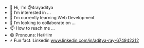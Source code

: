 - 👋 Hi, I’m @4rayaditya
- 👀 I’m interested in ...
- 🌱 I’m currently learning Web Development
- 💞️ I’m looking to collaborate on ...
- 📫 How to reach me ...
- 😄 Pronouns: He/Him
- ⚡ Fun fact: Linkedin www.linkedin.com/in/aditya-ray-674942312

<!---
4rayaditya/4rayaditya is a ✨ special ✨ repository because its `README.md` (this file) appears on your GitHub profile.
You can click the Preview link to take a look at your changes.
--->

